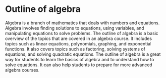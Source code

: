 # Outline of algebra

Algebra is a branch of mathematics that deals with numbers and equations. Algebra involves finding solutions to equations, using variables, and manipulating equations to solve problems. The outline of algebra is a basic overview of the topics that are covered in an algebra course. It includes topics such as linear equations, polynomials, graphing, and exponential functions. It also covers topics such as factoring, solving systems of equations, and solving quadratic equations. The outline of algebra is a great way for students to learn the basics of algebra and to understand how to solve equations. It can also help students to prepare for more advanced algebra courses.
